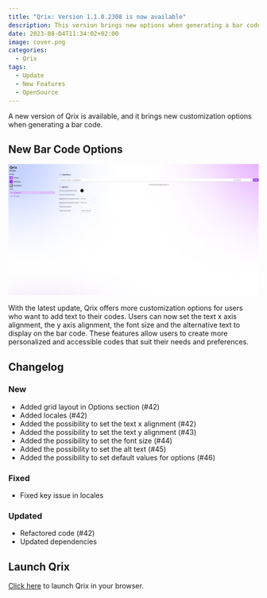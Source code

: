 ```yaml
---
title: "Qrix: Version 1.1.0.2308 is now available"
description: This version brings new options when generating a bar code.
date: 2023-08-04T11:34:02+02:00
image: cover.png
categories:
  - Qrix
tags:
  - Update
  - New Features
  - OpenSource
---
```


A new version of Qrix is available, and it brings new customization options when generating a bar code.

## New Bar Code Options

![The new options of bar code page](1.png)

With the latest update, Qrix offers more customization options for users who want to add text to their codes. Users can now set the text x axis alignment, the y axis alignment, the font size and the alternative text to display on the bar code. These features allow users to create more personalized and accessible codes that suit their needs and preferences.

## Changelog

### New

- Added grid layout in Options section (#42)
- Added locales (#42)
- Added the possibility to set the text x alignment (#42)
- Added the possibility to set the text y alignment (#43)
- Added the possibility to set the font size (#44)
- Added the possibility to set the alt text (#45)
- Added the possibility to set default values for options (#46)

### Fixed

- Fixed key issue in locales

### Updated

- Refactored code (#42)
- Updated dependencies

## Launch Qrix

[Click here](ttps://qrix.leocorporation.dev) to launch Qrix in your browser.

